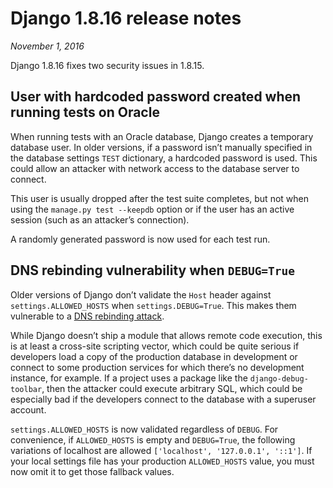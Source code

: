 # Django 1.8.16 release notes

*November 1, 2016*

Django 1.8.16 fixes two security issues in 1.8.15.

## User with hardcoded password created when running tests on Oracle

When running tests with an Oracle database, Django creates a temporary database
user. In older versions, if a password isn’t manually specified in the database
settings `TEST` dictionary, a hardcoded password is used. This could allow
an attacker with network access to the database server to connect.

This user is usually dropped after the test suite completes, but not when using
the `manage.py test --keepdb` option or if the user has an active session
(such as an attacker’s connection).

A randomly generated password is now used for each test run.

## DNS rebinding vulnerability when `DEBUG=True`

Older versions of Django don’t validate the `Host` header against
`settings.ALLOWED_HOSTS` when `settings.DEBUG=True`. This makes them
vulnerable to a [DNS rebinding attack](https://benmmurphy.github.io/blog/2016/07/11/rails-webconsole-dns-rebinding/).

While Django doesn’t ship a module that allows remote code execution, this is
at least a cross-site scripting vector, which could be quite serious if
developers load a copy of the production database in development or connect to
some production services for which there’s no development instance, for
example. If a project uses a package like the `django-debug-toolbar`, then
the attacker could execute arbitrary SQL, which could be especially bad if the
developers connect to the database with a superuser account.

`settings.ALLOWED_HOSTS` is now validated regardless of `DEBUG`. For
convenience, if `ALLOWED_HOSTS` is empty and `DEBUG=True`, the following
variations of localhost are allowed `['localhost', '127.0.0.1', '::1']`. If
your local settings file has your production `ALLOWED_HOSTS` value, you must
now omit it to get those fallback values.
